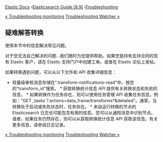

[Elastic Docs](/guide/) ›[Elasticsearch Guide [8.9]](index.md)
›[Troubleshooting](troubleshooting.md)

[« Troubleshooting monitoring](monitoring-troubleshooting.md)
[Troubleshooting Watcher »](watcher-troubleshooting.md)

## 疑难解答转换

使用本节中的信息解决常见问题。

对于您无法自己解决的问题...我们随时为您提供帮助。如果您是持有支持合同的现有 Elastic 客户，请在 Elastic 支持门户中创建工单。或者在 Elastic 论坛上发帖。

如果转换遇到问题，可以从以下文件和 API 收集详细信息：

* 轻量级审核消息存储在".transform-notifications-read"中。按您的"transform_id"搜索。  * 获取转换统计信息 API 提供有关转换状态和失败的信息。  * 如果转换作为任务存在，则可以使用任务管理 API 收集任务信息。例如："GET _tasks？actions=data_frame/transforms*&detailed"。通常，当转换处于启动或失败状态时，任务存在。  * 来自运行转换的节点的 Elasticsearch 日志也可能包含有用的信息。您可以从通知消息中识别节点。或者，如果任务仍然存在，则可以从获取转换统计信息 API 获取该信息。有关更多信息，请参阅日志记录。

[« Troubleshooting monitoring](monitoring-troubleshooting.md)
[Troubleshooting Watcher »](watcher-troubleshooting.md)
